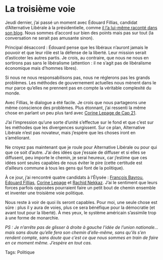 # La troisième voie

Jeudi dernier, j’ai passé un moment avec Édouard Fillias, candidat d’Alternative Libérale à la présidentielle, comme [il l’a lui-même raconté dans son blog](http://blog.edouard-fillias.fr/2006/10/19/39-d-un-blog-a-l-autre). Nous sommes d’accord sur bien des points mais pas sur tout (la conversation ne serait pas amusante sinon).

Principal désaccord : Édouard pense que les libéraux n’auront jamais le pouvoir et que leur rôle est la défense de la liberté. Leur mission serait d’asticoter les autres partis. Je crois, au contraire, que nous ne nous en sortirons pas sans le libéralisme (attention : il ne s’agit pas de libéralisme économique mais d’hommes libres).

Si nous ne nous responsabilisons pas, nous ne réglerons pas les grands problèmes. Les méthodes de gouvernement actuelles nous mènent dans le mur parce qu’elles ne prennent pas en compte la véritable complexité du monde.

Avec Fillias, le dialogue a été facile. Je crois que nous partageons une même conscience des problèmes. Plus étonnant, j’ai ressenti la même chose en parlant un peu plus tard avec [Corine Lepage de Cap 21](http://corinnelepage.hautetfort.com/).

J’ai l’impression qu’une sorte d’unité s’effectue sur le fond et que c’est sur les méthodes que les divergences surgissent. Sur ce plan, Alternative Libérale n’est pas novateur, mais j’espère que les choses iront en s’améliorant.

Ne croyez pas maintenant que je roule pour Alternative Libérale ou pour qui que ce soit d’autre. J’ai des idées que j’essaie de diffuser et si elles se diffusent, peu importe le chemin, je serai heureux, car j’estime que ces idées sont seules capables de nous éviter le pire (cette certitude est d’ailleurs commune à tous les gens qui font de la politique).

À ce jour, j’ai rencontré quatre candidats à l’Élysée : [François Bayrou](/2006/09/28/pourquoi-bayrou-est-il-venu/), [Edouard Fillias](http://blog.edouard-fillias.fr), [Corine Lepage](http://corinnelepage.hautetfort.com/) et [Rachid Nekkaz](http://blog.nekkaz.com/). J’ai le sentiment que leurs forces parfois opposées pourraient faire un petit bout de chemin ensemble et inventer une troisième voie politique.

Nous reste à voir de quoi ils seront capables. Pour moi, une seule chose est sûre : plus il y aura de voies, plus ce sera bénéfique pour la démocratie (et avant tout pour la liberté). À mes yeux, le système américain s’assimile trop à une forme de monarchie.

*PS : Je n’arrête pas de glisser à droite à gauche l'idée de l’union nationale… mais sans doute qu’elle fera son chemin d’elle-même, sans qu’ils s’en rendent compte, sans doute que c’est ce que nous sommes en train de faire en ce moment même. J’espère en tout cas.*

Tags: Politique